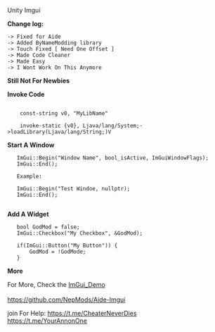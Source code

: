 Unity Imgui 
<br>

**Change log:**

```
-> Fixed for Aide
-> Added ByNameModding library
-> Touch Fixed [ Need One Offset ]
-> Made Code Cleaner 
-> Made Easy 
-> I Wont Work On This Anymore
```
**Still Not For Newbies**

**Invoke Code**
```

    const-string v0, "MyLibName"

    invoke-static {v0}, Ljava/lang/System;->loadLibrary(Ljava/lang/String;)V
```

**Start A Window**
```
   ImGui::Begin("Window Name", bool_isActive, ImGuiWindowFlags);
   ImGui::End();
   
   Example:
   
   ImGui::Begin("Test Windoe, nullptr);
   ImGui::End();
   
```

**Add A Widget**

```
   bool GodMod = false;
   ImGui::Checkbox("My Checkbox", &GodMod);
   
   if(ImGui::Button("My Button")) {
       GodMod = !GodMode;
   }
```

**More**
<br>

For More, Check the <a href="https://github.com/NepMods/Aide-Imgui/blob/master/app/src/main/jni/ImGui/imgui_demo.cpp">ImGui_Demo</a>
<br><br>https://github.com/NepMods/Aide-Imgui

join For Help:
https://t.me/CheaterNeverDies
<br>
https://t.me/YourAnnonOne
